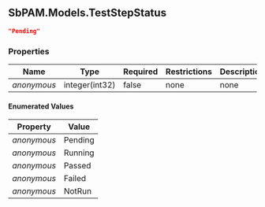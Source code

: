 
<h2 id="tocS_SbPAM.Models.TestStepStatus">SbPAM.Models.TestStepStatus</h2>

<a id="schemasbpam.models.teststepstatus"></a>
<a id="schema_SbPAM.Models.TestStepStatus"></a>
<a id="tocSsbpam.models.teststepstatus"></a>
<a id="tocssbpam.models.teststepstatus"></a>

```json
"Pending"

```

### Properties

|Name|Type|Required|Restrictions|Description|
|---|---|---|---|---|
|*anonymous*|integer(int32)|false|none|none|

#### Enumerated Values

|Property|Value|
|---|---|
|*anonymous*|Pending|
|*anonymous*|Running|
|*anonymous*|Passed|
|*anonymous*|Failed|
|*anonymous*|NotRun|


